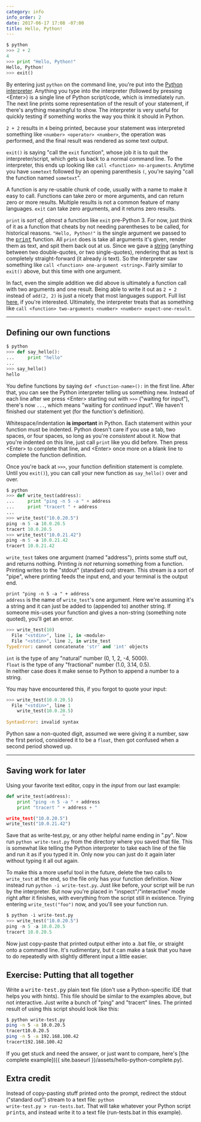 ```yaml
---
category: info
info_order: 2
date: 2017-06-17 17:08 -07:00
title: Hello, Python!
---
```


```python
$ python
>>> 2 + 2
4
>>> print "Hello, Python!"
Hello, Python!
>>> exit()
```

<!-- more -->

By entering just `python` on the command line, you're put into the [Python interpreter](https://docs.python.org/2/tutorial/interpreter.html).
Anything you type into the interpreter (followed by pressing &lt;Enter&gt;) is a single line of Python script/code, which is immediately run.
The next line prints some representation of the result of your statement, if there's anything meaningful to show.  The interpreter is very useful for quickly testing if something works the way you think it should in Python.

`2 + 2` results in `4` being printed, because your statement was interpreted something like `<number> <operator> <number>`, the operation was performed,
and the final result was rendered as some text output.

`exit()` is saying "call the `exit` function", whose job it is to quit the interpreter/script, which gets us back to a normal command line.
To the interpreter, this ends up looking like `call <function> no-arguments`.  Anytime you have `sometext` followed by an opening parenthesis `(`,
you're saying "call the function named `sometext`".

A function is any re-usable chunk of code, usually with a name to make it easy to call.  Functions can take zero or more arguments, and can return
zero or more results.  Multiple results is not a common feature of many languages.  `exit` can take zero arguments, and it returns zero results.

`print` is *sort of, almost* a function like `exit` pre-Python 3.  For now, just think of it as a function that cheats by not needing parentheses to be called, for historical reasons.
`"Hello, Python!"` is the single argument we passed to the <tt>[print](https://docs.python.org/2/library/functions.html?highlight=print#print)</tt> function.  All `print` does is take all arguments it's given, render
them as text, and spit them back out at us.  Since we gave a [string](https://docs.python.org/2/library/string.html) (anything between
two double-quotes, or two single-quotes), rendering that as text is completely straight-forward (it already *is* text).
So the interpreter saw something like `call <function> one-argument <string>`.  Fairly similar to `exit()` above, but this time with one argument.

In fact, even the simple addition we did above is ultimately a function call with two arguments and one result.
Being able to write it out as `2 + 2` instead of `add(2, 2)` is just a nicety that most languages support.  Full list [here](https://docs.python.org/2/library/operator.html#mapping-operators-to-functions), if you're interested.
Ultimately, the interpreter treats that as something like `call <function> two-arguments <number> <number> expect-one-result`.

---

## Defining our own functions

```python
$ python
>>> def say_hello():
...     print "hello"
... 
>>> say_hello()
hello
```

You define functions by saying `def <function-name>():` in the first line.
After that, you can see the Python interpreter telling us something new.  Instead of each line after we press &lt;Enter&gt; starting out with `>>>` ("waiting for input"), there's now `...`, which means "waiting for *continued* input".
We haven't finished our statement yet (for the function's definition).

Whitespace/indentation **is important** in Python.  Each statement within your function must be indented.  Python doesn't care if you use a tab, two spaces, or four spaces, so long as you're *consistent* about it.
Now that you're indented on this line, just call `print` like you did before.  Then press &lt;Enter&gt; to complete that line, and &lt;Enter&gt; once more on a blank line to complete the function definition.

Once you're back at `>>>`, your function definition statement is complete.  Until you `exit()`), you can call your new function as `say_hello()` over and over.

```python
$ python
>>> def write_test(address):
...     print "ping -n 5 -a " + address
...     print "tracert " + address
... 
>>> write_test("10.0.20.5")
ping -n 5 -a 10.0.20.5
tracert 10.0.20.5
>>> write_test("10.0.21.42")
ping -n 5 -a 10.0.21.42
tracert 10.0.21.42
```

`write_test` takes one argument (named "address"), prints some stuff out, and returns nothing.
Printing *is not* returning something from a function.  Printing writes to the "stdout" (standard out) stream.
This stream is a sort of "pipe", where printing feeds the input end, and your terminal is the output end.

`print "ping -n 5 -a " + address`<br/>
`address` is the name of `write_test`'s one argument.  Here we're assuming it's a string and it can just be added to (appended to) another string.  If someone mis-uses your function and gives a non-string (something note quoted), you'll get an error.

```python
>>> write_test(10)
  File "<stdin>", line 1, in <module>
  File "<stdin>", line 2, in write_test
TypeError: cannot concatenate 'str' and 'int' objects
```

`int` is the type of any "natural" number (0, 1, 2, -4, 5000).<br/>
`float` is the type of any "fractional" number (1.0, 3.14, 0.5).<br/>
In neither case does it make sense to Python to append a number to a string.

You may have encountered this, if you forgot to quote your input:
```python
>>> write_test(10.0.20.5)
  File "<stdin>", line 1
    write_test(10.0.20.5)
                     ^
SyntaxError: invalid syntax
```

Python saw a non-quoted digit, assumed we were giving it a number, saw the first period, considered it to be a `float`, then got confused when a second period showed up.

---

## Saving work for later

Using your favorite text editor, copy in the *input* from our last example:
```python
def write_test(address):
    print "ping -n 5 -a " + address
    print "tracert " + address + "

write_test("10.0.20.5")
write_test("10.0.21.42")
```

Save that as write-test.py, or any other helpful name ending in ".py".  Now run `python write-test.py` from the directory where you saved that file.
This is somewhat like telling the Python interpreter to take each line of the file and run it as if you typed it in.  Only now you can just do it again later without typing it all out again.

To make this a more useful tool in the future, delete the two calls to `write_test` at the end, so the file only has your function definition.
Now instead run `python -i write-test.py`.  Just like before, your script will be run by the interpreter.  But now you're placed in "inspect"/"interactive" mode right after it finishes, with everything from the script still in existence.  Trying entering `write_test("foo")` now, and you'll see your function run.

```python
$ python -i write-test.py
>>> write_test("10.0.20.5")
ping -n 5 -a 10.0.20.5
tracert 10.0.20.5
```

Now just copy-paste that printed output either into a .bat file, or straight onto a command line.
It's rudimentary, but it can make a task that you have to do repeatedly with slightly different input a little easier.


## Exercise: Putting that all together

Write a <tt>write-test.py</tt> plain text file (don't use a Python-specific IDE that helps you with hints).
This file should be similar to the examples above, but not interactive.  Just write a bunch of "ping" and "tracert" lines.
The printed result of using this script should look like this:

```bash
$ python write-test.py
ping -n 5 -a 10.0.20.5
tracert10.0.20.5
ping -n 5 -a 192.168.100.42
tracert192.168.100.42
```

If you get stuck and need the answer, or just want to compare, here's [the complete example]({{ site.baseurl }}/assets/hello-python-complete.py).


## Extra credit

Instead of copy-pasting stuff printed onto the prompt, redirect the stdout ("standard out") stream to a text file: <code>python write-test.py > run-tests.bat</code>.
That will take whatever your Python script <tt>print</tt>s, and instead write it to a text file (run-tests.bat in this example).

